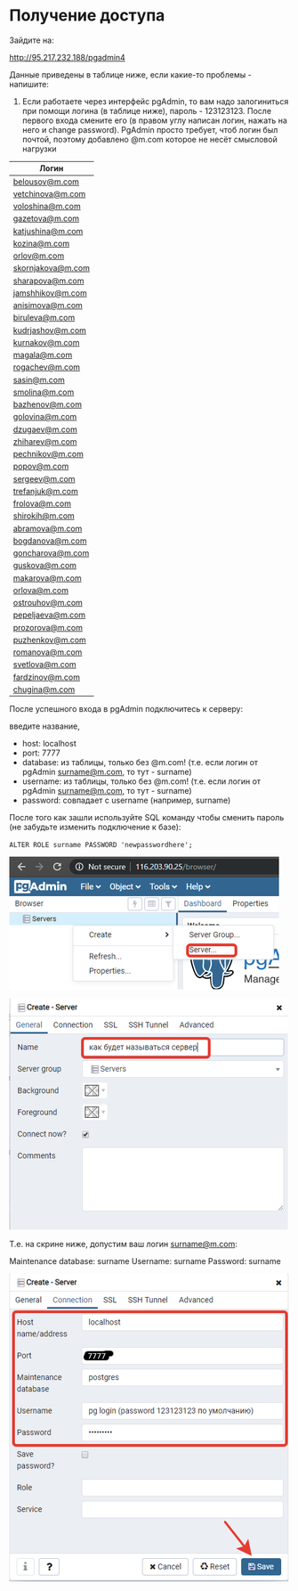 # Получение доступа

Зайдите на:

http://95.217.232.188/pgadmin4

Данные приведены в таблице ниже, если какие-то проблемы - напишите:

1. Если работаете через интерфейс pgAdmin, то вам надо залогиниться при помощи логина (в таблице ниже), пароль - 123123123. После первого входа смените его (в правом углу написан логин, нажать на него и change password). PgAdmin просто требует, чтоб логин был почтой, поэтому добавлено @m.com которое не несёт смысловой нагрузки

| Логин             |
| ----------------- |
| belousov@m.com    |
| vetchinova@m.com  |
| voloshina@m.com   |
| gazetova@m.com    |
| katjushina@m.com  |
| kozina@m.com      |
| orlov@m.com       |
| skornjakova@m.com |
| sharapova@m.com   |
| jamshhikov@m.com  |
| anisimova@m.com   |
| biruleva@m.com    |
| kudrjashov@m.com  |
| kurnakov@m.com    |
| magala@m.com      |
| rogachev@m.com    |
| sasin@m.com       |
| smolina@m.com     |
| bazhenov@m.com    |
| golovina@m.com    |
| dzugaev@m.com     |
| zhiharev@m.com    |
| pechnikov@m.com   |
| popov@m.com       |
| sergeev@m.com     |
| trefanjuk@m.com   |
| frolova@m.com     |
| shirokih@m.com    |
| abramova@m.com    |
| bogdanova@m.com   |
| goncharova@m.com  |
| guskova@m.com     |
| makarova@m.com    |
| orlova@m.com      |
| ostrouhov@m.com   |
| pepeljaeva@m.com  |
| prozorova@m.com   |
| puzhenkov@m.com   |
| romanova@m.com    |
| svetlova@m.com    |
| fardzinov@m.com   |
| chugina@m.com     |

После успешного входа в pgAdmin подключитесь к серверу:

введите название,

- host: localhost
- port: 7777
- database: из таблицы, только без @m.com! (т.е. если логин от pgAdmin surname@m.com, то тут - surname)
- username: из таблицы, только без @m.com! (т.е. если логин от pgAdmin surname@m.com, то тут - surname)
- password: совпадает с username (например, surname)

После того как зашли используйте SQL команду чтобы сменить пароль (не забудьте изменить подключение к базе):

`ALTER ROLE surname PASSWORD 'newpasswordhere';`

![1](./img/1.png)

![2](./img/2.png)

Т.е. на скрине ниже, допустим ваш логин surname@m.com:

Maintenance database: surname
Username: surname
Password: surname

![3](./img/3.png)
